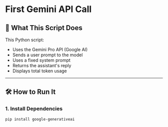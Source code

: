 # First Gemini API Call

## 🚀 What This Script Does

This Python script:
- Uses the Gemini Pro API (Google AI)
- Sends a user prompt to the model
- Uses a fixed system prompt
- Returns the assistant's reply
- Displays total token usage

---

## 🛠 How to Run It

### 1. Install Dependencies

```bash
pip install google-generativeai
